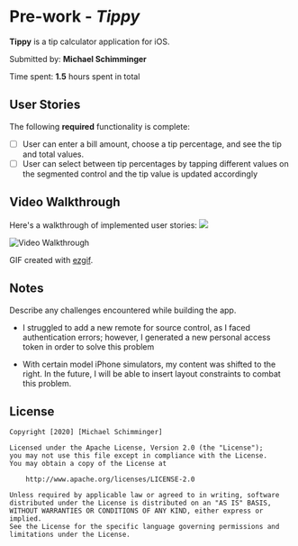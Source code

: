 # Pre-work - *Tippy*

**Tippy** is a tip calculator application for iOS.

Submitted by: **Michael Schimminger**

Time spent: **1.5** hours spent in total

## User Stories

The following **required** functionality is complete:

* [ ] User can enter a bill amount, choose a tip percentage, and see the tip and total values.
* [ ] User can select between tip percentages by tapping different values on the segmented control and the tip value is updated accordingly

## Video Walkthrough

Here's a walkthrough of implemented user stories:
![](https://i.imgur.com/nYOZeGC.gif)

<img src='http://i.imgur.com/link/to/your/gif/file.gif' title='Video Walkthrough' width='' alt='Video Walkthrough' />

GIF created with [ezgif](https://ezgif.com/video-to-gif).

## Notes

Describe any challenges encountered while building the app.

* I struggled to add a new remote for source control, as I faced authentication errors; however, I generated a new personal access token in order to solve this problem

* With certain model iPhone simulators, my content was shifted to the right. In the future, I will be able to insert layout constraints to combat this problem.

## License

    Copyright [2020] [Michael Schimminger]

    Licensed under the Apache License, Version 2.0 (the "License");
    you may not use this file except in compliance with the License.
    You may obtain a copy of the License at

        http://www.apache.org/licenses/LICENSE-2.0

    Unless required by applicable law or agreed to in writing, software
    distributed under the License is distributed on an "AS IS" BASIS,
    WITHOUT WARRANTIES OR CONDITIONS OF ANY KIND, either express or implied.
    See the License for the specific language governing permissions and
    limitations under the License.
